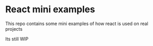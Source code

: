 # React mini examples

This repo contains some mini examples of how react is used on real projects

Its still WIP